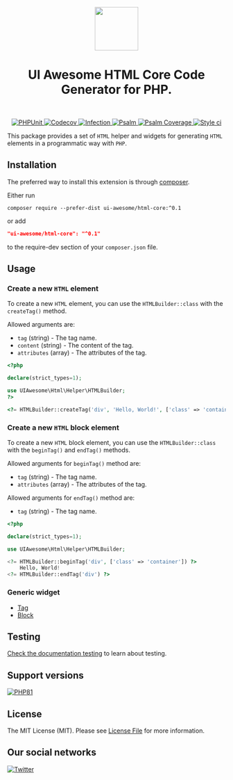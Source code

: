 <p align="center">
    <a href="https://github.com/ui-awesome/html-core" target="_blank">
        <img src="https://avatars.githubusercontent.com/u/121752654?s=200&v=4" height="100px">
    </a>
    <h1 align="center">UI Awesome HTML Core Code Generator for PHP.</h1>
    <br>
</p>

<p align="center">
    <a href="https://github.com/ui-awesome/html-core/actions/workflows/build.yml" target="_blank">
        <img src="https://github.com/ui-awesome/html-core/actions/workflows/build.yml/badge.svg" alt="PHPUnit">
    </a>
    <a href="https://codecov.io/gh/ui-awesome/html-core" target="_blank">
        <img src="https://codecov.io/gh/ui-awesome/html-core/branch/main/graph/badge.svg?token=MF0XUGVLYC" alt="Codecov">
    </a>
    <a href="https://dashboard.stryker-mutator.io/reports/github.com/ui-awesome/html-core/main" target="_blank">
        <img src="https://img.shields.io/endpoint?style=flat&url=https%3A%2F%2Fbadge-api.stryker-mutator.io%2Fgithub.com%2Fui-awesome%2Fhtml-core%2Fmain" alt="Infection">
    </a>
    <a href="https://github.com/ui-awesome/html-core/actions/workflows/static.yml" target="_blank">
        <img src="https://github.com/ui-awesome/html-core/actions/workflows/static.yml/badge.svg" alt="Psalm">
    </a>
    <a href="https://shepherd.dev/github/ui-awesome/html-core" target="_blank">
        <img src="https://shepherd.dev/github/ui-awesome/html-core/coverage.svg" alt="Psalm Coverage">
    </a>
    <a href="https://github.styleci.io/repos/779611775?branch=main">
        <img src="https://github.styleci.io/repos/779611775/shield?branch=main" alt="Style ci">
    </a>    
</p>

This package provides a set of `HTML` helper and widgets for generating `HTML` elements in a programmatic way with
`PHP`.

## Installation

The preferred way to install this extension is through [composer](https://getcomposer.org/download/).

Either run

```shell
composer require --prefer-dist ui-awesome/html-core:^0.1
```

or add

```json
"ui-awesome/html-core": "^0.1"
```

to the require-dev section of your `composer.json` file. 

## Usage

### Create a new `HTML` element

To create a new `HTML` element, you can use the `HTMLBuilder::class` with the `createTag()` method.

Allowed arguments are:

- `tag` (string) - The tag name.
- `content` (string) - The content of the tag.
- `attributes` (array) - The attributes of the tag.

```php
<?php

declare(strict_types=1);

use UIAwesome\Html\Helper\HTMLBuilder;
?>

<?= HTMLBuilder::createTag('div', 'Hello, World!', ['class' => 'container']) ?>
```

### Create a new `HTML` block element

To create a new `HTML` block element, you can use the `HTMLBuilder::class` with the `beginTag()` and `endTag()` methods.

Allowed arguments for `beginTag()` method are:

- `tag` (string) - The tag name.
- `attributes` (array) - The attributes of the tag.

Allowed arguments for `endTag()` method are:

- `tag` (string) - The tag name.

```php
<?php

declare(strict_types=1);

use UIAwesome\Html\Helper\HTMLBuilder;

<?= HTMLBuilder::beginTag('div', ['class' => 'container']) ?>
    Hello, World!
<?= HTMLBuilder::endTag('div') ?>
```

### Generic widget

- [Tag](docs/Tag.md)
- [Block](docs/Block.md)

## Testing

[Check the documentation testing](docs/testing.md) to learn about testing.

## Support versions

[![PHP81](https://img.shields.io/badge/PHP-%3E%3D8.1-787CB5)](https://www.php.net/releases/8.1/en.php)

## License

The MIT License (MIT). Please see [License File](LICENSE) for more information.

## Our social networks

[![Twitter](https://img.shields.io/badge/twitter-follow-1DA1F2?logo=twitter&logoColor=1DA1F2&labelColor=555555?style=flat)](https://twitter.com/Terabytesoftw)
